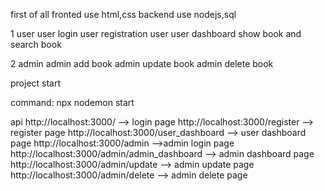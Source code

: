 first of all fronted use html,css
backend use nodejs,sql 

1 user 
user login
user registration
user user dashboard show book and search book

2 admin
admin add book 
admin update book
admin delete book

project start 

command: npx nodemon start

api
http://localhost:3000/   --> login page
http://localhost:3000/register   --> register page
http://localhost:3000/user_dashboard   --> user dashboard page
http://localhost:3000/admin   -->admin login page
http://localhost:3000/admin/admin_dashboard   --> admin dashboard page
http://localhost:3000/admin/update   --> admin update page
http://localhost:3000/admin/delete   --> admin delete page




